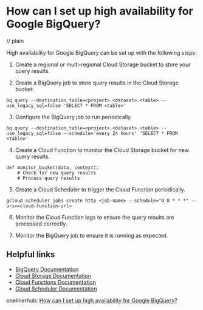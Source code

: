 # How can I set up high availability for Google BigQuery?
// plain

High availability for Google BigQuery can be set up with the following steps:

1. Create a regional or multi-regional Cloud Storage bucket to store your query results.

2. Create a BigQuery job to store query results in the Cloud Storage bucket.

```
bq query --destination_table=<project>.<dataset>.<table> --use_legacy_sql=false 'SELECT * FROM <table>'
```

3. Configure the BigQuery job to run periodically.

```
bq query --destination_table=<project>.<dataset>.<table> --use_legacy_sql=false --schedule='every 24 hours' 'SELECT * FROM <table>'
```

4. Create a Cloud Function to monitor the Cloud Storage bucket for new query results.

```
def monitor_bucket(data, context):
    # Check for new query results
    # Process query results
```

5. Create a Cloud Scheduler to trigger the Cloud Function periodically.

```
gcloud scheduler jobs create http <job-name> --schedule="0 0 * * *" --uri=<cloud-function-url>
```

6. Monitor the Cloud Function logs to ensure the query results are processed correctly.

7. Monitor the BigQuery job to ensure it is running as expected.

## Helpful links
- [BigQuery Documentation](https://cloud.google.com/bigquery/docs/)
- [Cloud Storage Documentation](https://cloud.google.com/storage/docs/)
- [Cloud Functions Documentation](https://cloud.google.com/functions/docs/)
- [Cloud Scheduler Documentation](https://cloud.google.com/scheduler/docs/)

onelinerhub: [How can I set up high availability for Google BigQuery?](https://onelinerhub.com/google-big-query/how-can-i-set-up-high-availability-for-google-bigquery)